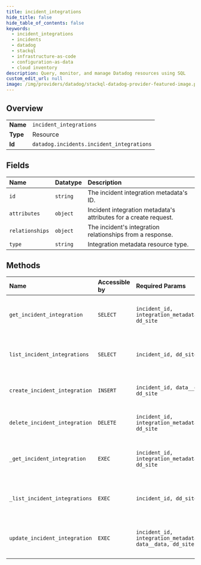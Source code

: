 ```yaml
---
title: incident_integrations
hide_title: false
hide_table_of_contents: false
keywords:
  - incident_integrations
  - incidents
  - datadog    
  - stackql
  - infrastructure-as-code
  - configuration-as-data
  - cloud inventory
description: Query, monitor, and manage Datadog resources using SQL
custom_edit_url: null
image: /img/providers/datadog/stackql-datadog-provider-featured-image.png
---
```

  
    

## Overview
<table><tbody>
<tr><td><b>Name</b></td><td><code>incident_integrations</code></td></tr>
<tr><td><b>Type</b></td><td>Resource</td></tr>
<tr><td><b>Id</b></td><td><code>datadog.incidents.incident_integrations</code></td></tr>
</tbody></table>

## Fields
| Name | Datatype | Description |
|:-----|:---------|:------------|
| `id` | `string` | The incident integration metadata's ID. |
| `attributes` | `object` | Incident integration metadata's attributes for a create request. |
| `relationships` | `object` | The incident's integration relationships from a response. |
| `type` | `string` | Integration metadata resource type. |
## Methods
| Name | Accessible by | Required Params | Description |
|:-----|:--------------|:----------------|:------------|
| `get_incident_integration` | `SELECT` | `incident_id, integration_metadata_id, dd_site` | Get incident integration metadata details. |
| `list_incident_integrations` | `SELECT` | `incident_id, dd_site` | Get all integration metadata for an incident. |
| `create_incident_integration` | `INSERT` | `incident_id, data__data, dd_site` | Create an incident integration metadata. |
| `delete_incident_integration` | `DELETE` | `incident_id, integration_metadata_id, dd_site` | Delete an incident integration metadata. |
| `_get_incident_integration` | `EXEC` | `incident_id, integration_metadata_id, dd_site` | Get incident integration metadata details. |
| `_list_incident_integrations` | `EXEC` | `incident_id, dd_site` | Get all integration metadata for an incident. |
| `update_incident_integration` | `EXEC` | `incident_id, integration_metadata_id, data__data, dd_site` | Update an existing incident integration metadata. |
